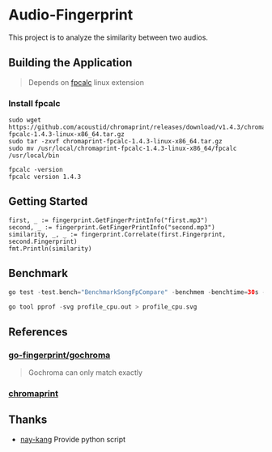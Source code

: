 # Audio-Fingerprint

This project is to analyze the similarity between two audios.

## Building the Application
>Depends on [fpcalc](https://github.com/acoustid/chromaprint) linux extension

### Install fpcalc
```
sudo wget https://github.com/acoustid/chromaprint/releases/download/v1.4.3/chromaprint-fpcalc-1.4.3-linux-x86_64.tar.gz
sudo tar -zxvf chromaprint-fpcalc-1.4.3-linux-x86_64.tar.gz
sudo mv /usr/local/chromaprint-fpcalc-1.4.3-linux-x86_64/fpcalc /usr/local/bin
```

```
fpcalc -version
fpcalc version 1.4.3
```

## Getting Started

```
first, _ := fingerprint.GetFingerPrintInfo("first.mp3")
second, _ := fingerprint.GetFingerPrintInfo("second.mp3")
similarity, _, _ := fingerprint.Correlate(first.Fingerprint, second.Fingerprint)
fmt.Println(similarity)
```

## Benchmark
```php
go test -test.bench="BenchmarkSongFpCompare" -benchmem -benchtime=30s -cpuprofile profile_cpu.out

go tool pprof -svg profile_cpu.out > profile_cpu.svg
```

## References
### [go-fingerprint/gochroma](https://github.com/go-fingerprint/gochroma)
>Gochroma can only match exactly

### [chromaprint](https://github.com/acoustid/chromaprint)

## Thanks
- [nay-kang](https://github.com/nay-kang) Provide python script

